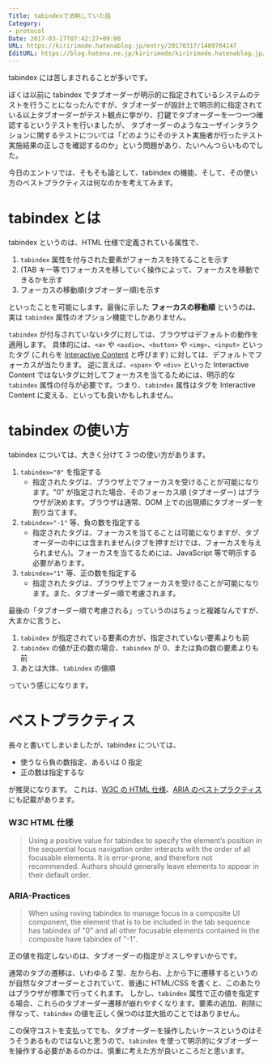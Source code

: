 ```yaml
---
Title: tabindexで消耗していた話
Category:
- protocol
Date: 2017-03-17T07:42:27+09:00
URL: https://kiririmode.hatenablog.jp/entry/20170317/1489704147
EditURL: https://blog.hatena.ne.jp/kiririmode/kiririmode.hatenablog.jp/atom/entry/10328749687227816591
---
```


tabindex には苦しまされることが多いです。

ぼくは以前に tabindex でタブオーダーが明示的に指定されているシステムのテストを行うことになったんですが、タブオーダーが設計上で明示的に指定されている以上タブオーダーがテスト観点に挙がり、打鍵でタブオーダーを一つ一つ確認するというテストを行いましたが、
タブオーダーのようなユーザインタラクションに関するテストについては「どのようにそのテスト実施者が行ったテスト実施結果の正しさを確認するのか」という問題があり、たいへんつらいものでした。

今日のエントリでは、そもそも論として、tabindex の機能、そして、その使い方のベストプラクティスは何なのかを考えてみます。

# tabindex とは

tabindex というのは、HTML 仕様で定義されている属性で、

1. `tabindex` 属性を付与された要素がフォーカスを持てることを示す
2. (TAB キー等で)フォーカスを移していく操作によって、フォーカスを移動できるかを示す
3. フォーカスの移動順(タブオーダー順)を示す

といったことを可能にします。最後に示した **フォーカスの移動順** というのは、実は `tabindex` 属性のオプション機能でしかありません。


`tabindex` が付与されていないタグに対しては、ブラウザはデフォルトの動作を適用します。
具体的には、`<a>` や `<audio>`、`<button>` や `<img>`、`<input>` といったタグ (これらを [Interactive Content](http://w3c.github.io/html/dom.html#interactive-content) と呼びます) に対しては、デフォルトでフォーカスが当たります。
逆に言えば、`<span>` や `<div>` といった Interactive Content ではないタグに対してフォーカスを当てるためには、明示的な `tabindex` 属性の付与が必要です。つまり、`tabindex` 属性はタグを Interactive Content に変える、といっても良いかもしれません。

# tabindex の使い方

tabindex については、大きく分けて 3 つの使い方があります。

1. `tabindex="0"` を指定する
    - 指定されたタグは、ブラウザ上でフォーカスを受けることが可能になります。"0" が指定された場合、そのフォーカス順 (タブオーダー) はブラウザが決めます。ブラウザは通常、DOM 上での出現順にタブオーダーを割り当てます。
2. `tabindex="-1"` 等、負の数を指定する
    - 指定されたタグは、フォーカスを当てることは可能になりますが、タブオーダーの中には含まれません(タブを押すだけでは、フォーカスを与えられません)。フォーカスを当てるためには、JavaScript 等で明示する必要があります。
3. `tabindex="1"` 等、正の数を指定する
    - 指定されたタグは、ブラウザ上でフォーカスを受けることが可能になります。また、タブオーダー順で考慮されます。

最後の「タブオーダー順で考慮される」っていうのはちょっと複雑なんですが、大まかに言うと、

1. `tabindex` が指定されている要素の方が、指定されていない要素よりも前
2. `tabindex` の値が正の数の場合、`tabindex` が 0、または負の数の要素よりも前
3. あとは大体、`tabindex` の値順

っていう感じになります。

# ベストプラクティス

長々と書いてしまいましたが、tabindex については、

- 使うなら負の数指定、あるいは 0 指定
- 正の数は指定するな

が推奨になります。
これは、[W3C の HTML 仕様](http://w3c.github.io/html/editing.html#element-attrdef-global-tabindex)、[ARIA のベストプラクティス](https://www.w3.org/TR/wai-aria-practices/#kbd_roving_tabindex) にも記載があります。

### W3C HTML 仕様
> Using a positive value for tabindex to specify the element’s position in the sequential focus navigation order interacts with the order of all focusable elements. It is error-prone, and therefore not recommended. Authors should generally leave elements to appear in their default order.

### ARIA-Practices
> When using roving tabindex to manage focus in a composite UI component, the element that is to be included in the tab sequence has tabindex of "0" and all other focusable elements contained in the composite have tabindex of "-1".


正の値を指定しないのは、タブオーダーの指定がミスしやすいからです。

通常のタブの遷移は、いわゆる Z 型、左から右、上から下に遷移するというのが自然なタブオーダーとされていて、普通に HTML/CSS を書くと、このあたりはブラウザが標準で行ってくれます。
しかし、`tabindex` 属性で正の値を指定する場合、これらのタブオーダー遷移が崩れやすくなります。要素の追加、削除に伴なって、`tabindex` の値を正しく保つのは並大抵のことではありません。

この保守コストを支払ってでも、タブオーダーを操作したいケースというのはそうそうあるものではないと思うので、`tabindex` を使って明示的にタブオーダーを操作する必要があるのかは、慎重に考えた方が良いところだと思います。
